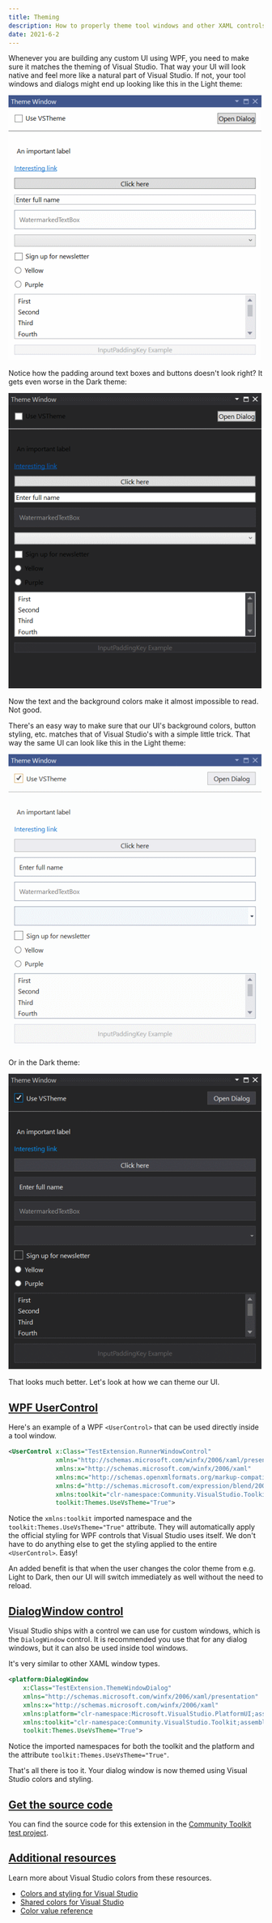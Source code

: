 ```yaml
---
title: Theming
description: How to properly theme tool windows and other XAML controls to match Visual Studio's color themes.
date: 2021-6-2
---
```


Whenever you are building any custom UI using WPF, you need to make sure it matches the theming of Visual Studio. That way your UI will look native and feel more like a natural part of Visual Studio. If not, your tool windows and dialogs might end up looking like this in the Light theme:

![Un-themed UI in the Light theme](../assets/img/theming-light-none.png)

Notice how the padding around text boxes and buttons doesn't look right? It gets even worse in the Dark theme:

![Un-themed UI in the Dark theme](../assets/img/theming-dark-none.png)

Now the text and the background colors make it almost impossible to read. Not good.

There's an easy way to make sure that our UI's background colors, button styling, etc. matches that of Visual Studio's with a simple little trick. That way the same UI can look like this in the Light theme:

![Correctly themed UI in the Light theme](../assets/img/theming-light.png)

Or in the Dark theme:

![Correctly themed UI in the Dark theme](../assets/img/theming-dark.png)

That looks much better. Let's look at how we can theme our UI.

## [WPF UserControl](#wpf-usercontrol)
Here's an example of a WPF `<UserControl>` that can be used directly inside a tool window.

```xml
<UserControl x:Class="TestExtension.RunnerWindowControl"
             xmlns="http://schemas.microsoft.com/winfx/2006/xaml/presentation"
             xmlns:x="http://schemas.microsoft.com/winfx/2006/xaml"
             xmlns:mc="http://schemas.openxmlformats.org/markup-compatibility/2006"
             xmlns:d="http://schemas.microsoft.com/expression/blend/2008"
             xmlns:toolkit="clr-namespace:Community.VisualStudio.Toolkit;assembly=Community.VisualStudio.Toolkit"
             toolkit:Themes.UseVsTheme="True">
```

Notice the `xmlns:toolkit` imported namespace and the `toolkit:Themes.UseVsTheme="True"` attribute. They will automatically apply the official styling for WPF controls that Visual Studio uses itself. We don't have to do anything else to get the styling applied to the entire `<UserControl>`. Easy!

An added benefit is that when the user changes the color theme from e.g. Light to Dark, then our UI will switch immediately as well without the need to reload.

## [DialogWindow control](#dialogwindow-control)
Visual Studio ships with a control we can use for custom windows, which is the `DialogWindow` control. It is recommended you use that for any dialog windows, but it can also be used inside tool windows.

It's very similar to other XAML window types.

```xml
<platform:DialogWindow 
    x:Class="TestExtension.ThemeWindowDialog"
    xmlns="http://schemas.microsoft.com/winfx/2006/xaml/presentation"
    xmlns:x="http://schemas.microsoft.com/winfx/2006/xaml"
    xmlns:platform="clr-namespace:Microsoft.VisualStudio.PlatformUI;assembly=Microsoft.VisualStudio.Shell.15.0"
    xmlns:toolkit="clr-namespace:Community.VisualStudio.Toolkit;assembly=Community.VisualStudio.Toolkit"
    toolkit:Themes.UseVsTheme="True">
```

Notice the imported namespaces for both the toolkit and the platform and the attribute `toolkit:Themes.UseVsTheme="True"`.

That's all there is too it. Your dialog window is now themed using Visual Studio colors and styling.

## [Get the source code](#source-code)
You can find the source code for this extension in the [Community Toolkit test project](https://github.com/VsixCommunity/Community.VisualStudio.Toolkit/tree/master/test/VSSDK.TestExtension).

## [Additional resources](#additional-resources)
Learn more about Visual Studio colors from these resources.

* [Colors and styling for Visual Studio](https://docs.microsoft.com/visualstudio/extensibility/ux-guidelines/colors-and-styling-for-visual-studio)
* [Shared colors for Visual Studio](https://docs.microsoft.com/visualstudio/extensibility/ux-guidelines/shared-colors-for-visual-studio)
* [Color value reference](https://docs.microsoft.com/visualstudio/extensibility/ux-guidelines/color-value-reference-for-visual-studio)
